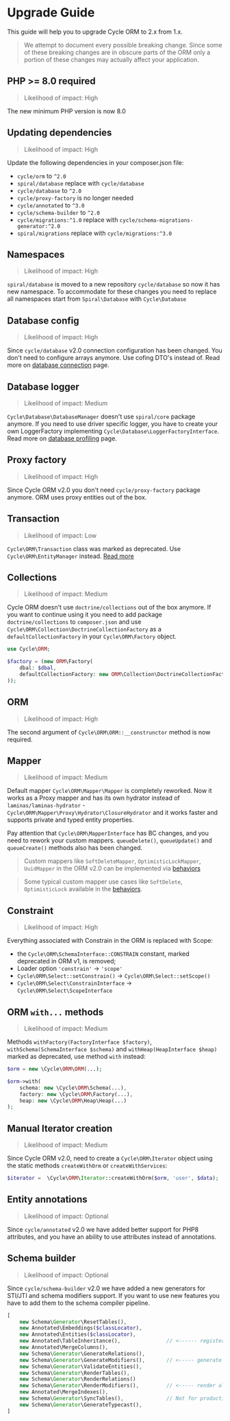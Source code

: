 # Upgrade Guide

This guide will help you to upgrade Cycle ORM to 2.x from 1.x.

> We attempt to document every possible breaking change. Since some of these breaking changes are in obscure parts of
> the ORM only a portion of these changes may actually affect your application.

## PHP >= 8.0 required

> Likelihood of impact: High

The new minimum PHP version is now 8.0

## Updating dependencies

> Likelihood of impact: High

Update the following dependencies in your composer.json file:

- `cycle/orm` to `^2.0`
- `spiral/database` replace with `cycle/database`
- `cycle/database` to `^2.0`
- `cycle/proxy-factory` is no longer needed
- `cycle/annotated` to `^3.0`
- `cycle/schema-builder` to `^2.0`
- `cycle/migrations:^1.0` replace with `cycle/schema-migrations-generator:^2.0`
- `spiral/migrations` replace with `cycle/migrations:^3.0`

## Namespaces

> Likelihood of impact: High

`spiral/database` is moved to a new repository `cycle/database` so now it has new namespace. To accommodate for these
changes you need to replace all namespaces start from `Spiral\Database` with `Cycle\Database`

## Database config

> Likelihood of impact: High

Since `cycle/database` v2.0 connection configuration has been changed. You don't need to configure arrays anymore. Use 
cofing DTO's instead of. Read more on [database connection](/docs/en/database/connect.md) page.

## Database logger

> Likelihood of impact: Medium

`Cycle\Database\DatabaseManager` doesn't use `spiral/core` package anymore. If you need to use driver specific logger, 
you have to create your own LoggerFactory implementing `Cycle\Database\LoggerFactoryInterface`.
Read more on [database profiling](/docs/en/database/profiling.md) page.

## Proxy factory

> Likelihood of impact: High

Since Cycle ORM v2.0 you don't need `cycle/proxy-factory` package anymore. ORM uses proxy entities out of the box.

## Transaction

> Likelihood of impact: Low

`Cycle\ORM\Transaction` class was marked as deprecated. Use `Cycle\ORM\EntityManager`
instead. [Read more](/docs/en/advanced/entity-manager.md)

## Collections

> Likelihood of impact: Medium

Cycle ORM doesn't use `doctrine/collections` out of the box anymore. If you want to continue using it you need to add
package `doctrine/collections` to `composer.json` and use `Cycle\ORM\Collection\DoctrineCollectionFactory`
as a `defaultCollectionFactory` in your `Cycle\ORM\Factory` object.

```php
use Cycle\ORM;

$factory = (new ORM\Factory(
    dbal: $dbal,
    defaultCollectionFactory: new ORM\Collection\DoctrineCollectionFactory
));
```

## ORM

> Likelihood of impact: High

The second argument of `Cycle\ORM\ORM::__construnctor` method is now required.

## Mapper

> Likelihood of impact: Medium

Default mapper `Cycle\ORM\Mapper\Mapper` is completely reworked. Now it works as a Proxy mapper and has its own hydrator
instead of `laminas/laminas-hydrator` - `Cycle\ORM\Mapper\Proxy\Hydrator\ClosureHydrator` and it works faster and
supports private and typed entity properties.

Pay attention that `Cycle\ORM\MapperInterface` has BC changes, and you need to rework your custom mappers. 
`queueDelete()`, `queueUpdate()` and `queueCreate()` methods also has been changed.

> Custom mappers like `SoftDeleteMapper`, `OptimisticLockMapper`, `UuidMapper` in the ORM v2.0 can be implemented 
> via [behaviors](/docs/en/entity-behaviors/install.md)

> Some typical custom mapper use cases like `SoftDelete`, `OptimisticLock` 
> available in the [behaviors](/docs/en/entity-behaviors/install.md). 

## Constraint

> Likelihood of impact: High

Everything associated with Constrain in the ORM is replaced with Scope:

 - the `Cycle\ORM\SchemaInterface::CONSTRAIN` constant, marked deprecated in ORM v1, is removed;
 - Loader option `'constrain'` -> `'scope'`
 - `Cycle\ORM\Select::setConstrain()` -> `Cycle\ORM\Select::setScope()`
 - `Cycle\ORM\Select\ConstrainInterface` -> `Cycle\ORM\Select\ScopeInterface`

## ORM `with...` methods

> Likelihood of impact: Medium

Methods `withFactory(FactoryInterface $factory)`, `withSchema(SchemaInterface $schema)`
and `withHeap(HeapInterface $heap)` marked as deprecated, use method `with` instead:

```php
$orm = new \Cycle\ORM\ORM(...);

$orm->with(
    schema: new \Cycle\ORM\Schema(...),
    factory: new \Cycle\ORM\Factory(...),
    heap: new \Cycle\ORM\Heap\Heap(...)
);
```

## Manual Iterator creation

> Likelihood of impact: Medium

Since Cycle ORM v2.0, need to create a `Cycle\ORM\Iterator` object using the static methods `createWithOrm` 
or `createWithServices`:

```php
$iterator =  \Cycle\ORM\Iterator::createWithOrm($orm, 'user', $data);
```

## Entity annotations

> Likelihood of impact: Optional

Since `cycle/annotated` v2.0 we have added better support for PHP8 attributes, and you have an ability to use attributes
instead of annotations.

## Schema builder

> Likelihood of impact: Optional

Since `cycle/schema-builder` v2.0 we have added a new generators for STI/JTI and schema modifiers support. If you want 
to use new features you have to add them to the schema compiler pipeline.

```php
[
    new Schema\Generator\ResetTables(),
    new Annotated\Embeddings($classLocator),
    new Annotated\Entities($classLocator),
    new Annotated\TableInheritance(),               // <------ register STI/JTI
    new Annotated\MergeColumns(),
    new Schema\Generator\GenerateRelations(), 
    new Schema\Generator\GenerateModifiers(),       // <----- generate changes from schema modifiers
    new Schema\Generator\ValidateEntities(),
    new Schema\Generator\RenderTables(),
    new Schema\Generator\RenderRelations()
    new Schema\Generator\RenderModifiers(),         // <----- render all schema modifiers
    new Annotated\MergeIndexes(),
    new Schema\Generator\SyncTables(),              // Not for production
    new Schema\Generator\GenerateTypecast(),
]
```
